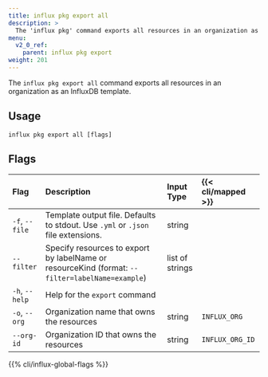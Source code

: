 ```yaml
---
title: influx pkg export all
description: >
  The 'influx pkg' command exports all resources in an organization as an InfluxDB template.
menu:
  v2_0_ref:
    parent: influx pkg export
weight: 201
---
```


The `influx pkg export all` command exports all resources in an
organization as an InfluxDB template.

## Usage
```
influx pkg export all [flags]
```

## Flags
| Flag           | Description                                                                                     | Input Type      | {{< cli/mapped >}} |
|:----           |:-----------                                                                                     |:----------      |:------------------ |
| `-f`, `--file` | Template output file. Defaults to stdout. Use `.yml` or `.json` file extensions.                | string          |                    |
| `--filter`     | Specify resources to export by labelName or resourceKind (format: `--filter=labelName=example`) | list of strings |
| `-h`, `--help` | Help for the `export` command                                                                   |                 |                    |
| `-o`, `--org`  | Organization name that owns the resources                                                       | string          | `INFLUX_ORG`       |
| `--org-id`     | Organization ID that owns the resources                                                         | string          | `INFLUX_ORG_ID`    |

{{% cli/influx-global-flags %}}
